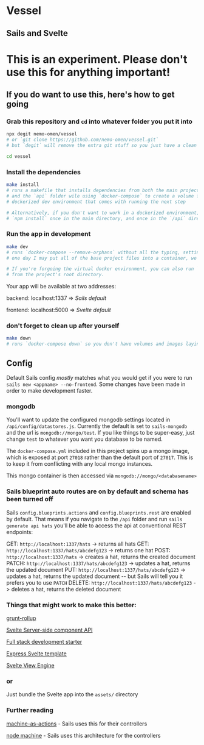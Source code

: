 # Vessel

## Sails and Svelte

# This is an experiment. Please don't use this for anything important!

## If you do want to use this, here's how to get going

### Grab this repository and `cd` into whatever folder you put it into
```bash
npx degit nemo-omen/vessel
# or `git clone https://github.com/nemo-omen/vessel.git`
# but `degit` will remove the extra git stuff so you just have a clean project

cd vessel
```

### Install the dependencies
```bash
make install
# runs a makefile that installs dependencies from both the main project folder
# and the `api` folder wile using `docker-compose` to create a volume for the 
# dockerized dev environment that comes with running the next step

# Alternatively, if you don't want to work in a dockerized environment, you can 
# `npm install` once in the main directory, and once in the `/api` directory
```

### Run the app in development
```bash
make dev
# runs `docker-compose --remove-orphans` without all the typing, setting up a dev environment
# one day I may put all of the base project files into a container, we'll see.

# If you're forgoing the virtual docker environment, you can also run `npm run all`
# from the project's root directory.
```
Your app will be available at two addresses:

backend: localhost:1337 => _Sails default_

frontend: localhost:5000 => _Svelte default_

### don't forget to clean up after yourself
```bash
make down
# runs `docker-compose down` so you don't have volumes and images laying around everywhere
```
## Config
Default Sails config _mostly_ matches what you would get if you were to run `sails new <appname> --no-frontend`. Some changes have been made in order to make development faster.

### mongodb
You'll want to update the configured mongodb settings located in `/api/config/datastores.js`. Currently the default is set to `sails-mongodb` and the url is `mongodb://mongo/test`. If you like things to be super-easy, just change `test` to whatever you want you database to be named.

The `docker-compose.yml` included in this project spins up a mongo image, which is exposed at port `27018` rather than the default port of `27017`. This is to keep it from conflicting with any local mongo instances.

This mongo container is then accessed via `mongodb://mongo/<databasename>`

### Sails blueprint auto routes are on by default and schema has been turned off

Sails `config.blueprints.actions` and `config.blueprints.rest` are enabled by default. That means if you navigate to the `/api` folder and run `sails generate api hats` you'll be able to access the api at conventional REST endpoints:

GET: `http://localhost:1337/hats` -> returns all hats
GET: `http://localhost:1337/hats/abcdefg123` -> returns one hat
POST: `http://localhost:1337/hats` -> creates a hat, returns the created document
PATCH: `http://localhost:1337/hats/abcdefg123` -> updates a hat, returns the updated document
PUT: `http://localhost:1337/hats/abcdefg123` -> updates a hat, returns the updated document -- but Sails will tell you it prefers you to use `PATCH`
DELETE: `http://localhost:1337/hats/abcdefg123` -> deletes a hat, returns the deleted document

### Things that might work to make this better:

[grunt-rollup](https://www.npmjs.com/package/grunt-rollup)

[Svelte Server-side component API](https://svelte.dev/docs#Server-side_component_API)

[Full stack development starter](https://medium.com/swlh/full-stack-development-starter-svelte-and-express-831aefee41c0)

[Express Svelte template](https://github.com/somi92/express-svelte-template)

[Svelte View Engine](https://www.npmjs.com/package/svelte-view-engine)

### or

Just bundle the Svelte app into the `assets/` directory

### Further reading

[machine-as-actions](https://github.com/sailshq/machine-as-action) - Sails uses this for their controllers

[node machine](https://node-machine.org/) - Sails uses this architecture for the controllers

